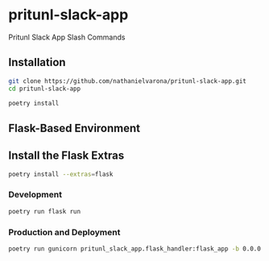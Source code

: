 # pritunl-slack-app
Pritunl Slack App Slash Commands

## Installation

```bash
git clone https://github.com/nathanielvarona/pritunl-slack-app.git
cd pritunl-slack-app

poetry install
```

## Flask-Based Environment

## Install the Flask Extras

```bash
poetry install --extras=flask
```

### Development

```bash
poetry run flask run
```

### Production and Deployment

```bash
poetry run gunicorn pritunl_slack_app.flask_handler:flask_app -b 0.0.0.0:9000
```
